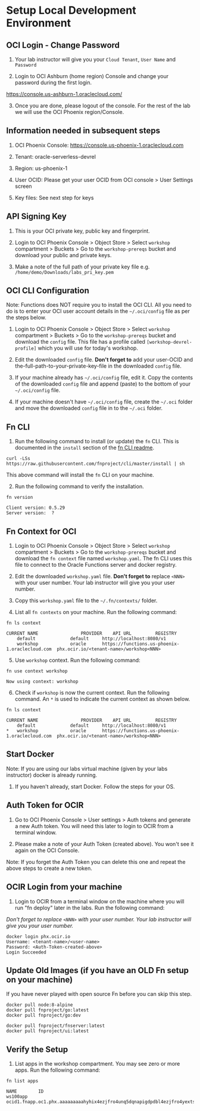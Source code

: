 #  Setup Local Development Environment

## OCI Login - Change Password

1. Your lab instructor will give you your `Cloud Tenant`, `User Name` and `Password`

2. Login to OCI Ashburn (home region) Console and change your password during the first login.

https://console.us-ashburn-1.oraclecloud.com/

3. Once you are done, please logout of the console. For the rest of the lab we will use the OCI Phoenix region/Console.


## Information needed in subsequent steps

1. OCI Phoenix Console: https://console.us-phoenix-1.oraclecloud.com

2. Tenant: oracle-serverless-devrel

3. Region: us-phoenix-1

4. User OCID: Please get your user OCID from OCI console > User Settings screen

5. Key files: See next step for keys 


## API Signing Key 

1. This is your OCI private key, public key and fingerprint. 

2. Login to OCI Phoenix Console > Object Store > Select `workshop` compartment > Buckets > Go to the `workshop-prereqs` bucket and download your public and private keys.

3. Make a note of the full path of your private key file e.g. `/home/demo/Downloads/labs_pri_key.pem`


## OCI CLI Configuration

Note: Functions does NOT require you to install the OCI CLI. All you need to do is to enter your OCI user account details in the `~/.oci/config` file as per the steps below.

1. Login to OCI Phoenix Console > Object Store > Select `workshop` compartment > Buckets > Go to the `workshop-prereqs` bucket and download the `config` file. This file has a profile called `[workshop-devrel-profile]` which you will use for today's workshop.

2. Edit the downloaded `config` file. **Don't forget to** add your user-OCID and the-full-path-to-your-private-key-file in the downloaded `config` file.

3. If your machine already has `~/.oci/config` file, edit it. Copy the contents of the downloaded `config` file and append (paste) to the bottom of your `~/.oci/config` file.

4. If your machine doesn't have `~/.oci/config` file, create the `~/.oci` folder and move the downloaded `config` file in to the `~/.oci` folder.


## Fn CLI

1. Run the following command to install (or update) the `fn` CLI. This is documented in the `install` section of the [fn CLI readme](https://github.com/fnproject/cli/blob/master/README.md#install). 

``` 
curl -LSs https://raw.githubusercontent.com/fnproject/cli/master/install | sh
```

This above command will install the `fn` CLI on your machine. 

2. Run the following command to verify the installation.

```
fn version

Client version: 0.5.29
Server version:  ?
```

## Fn Context for OCI 

1. Login to OCI Phoenix Console > Object Store > Select `workshop` compartment > Buckets > Go to the `workshop-prereqs` bucket and download the `fn context` file named `workshop.yaml`. The fn CLI uses this file to connect to the Oracle Functions server and docker registry.

2. Edit the downloaded `workshop.yaml` file. **Don't forget to** replace `<NNN>` with your user number. Your lab instructor will give you your user number.

3. Copy this `workshop.yaml` file to the `~/.fn/contexts/` folder. 

4. List all `fn contexts` on your machine. Run the following command:

```
fn ls context

CURRENT	NAME				PROVIDER	API URL			REGISTRY
	default				default		http://localhost:8080/v1
	workshop			oracle		https://functions.us-phoenix-1.oraclecloud.com	phx.ocir.io/<tenant-name>/workshop<NNN>
```

5. Use `workshop` context. Run the following command:

```
fn use context workshop

Now using context: workshop
```

6. Check if `workshop` is now the current context. Run the following command. An `*` is used to indicate the current context as shown below.

```
fn ls context

CURRENT	NAME				PROVIDER	API URL			REGISTRY
	default				default		http://localhost:8080/v1
*	workshop			oracle		https://functions.us-phoenix-1.oraclecloud.com	phx.ocir.io/<tenant-name>/workshop<NNN>
```

## Start Docker

Note: If you are using our labs virtual machine (given by your labs instructor) docker is already running.

1. If you haven't already, start Docker. Follow the steps for your OS.

## Auth Token for OCIR

1. Go to OCI Phoenix Console > User settings > Auth tokens and generate a new Auth token. You will need this later to login to OCIR from a terminal window. 

2. Please make a note of your Auth Token (created above). You won't see it again on the OCI Console.

Note: If you forget the Auth Token you can delete this one and repeat the above steps to create a new token.

## OCIR Login from your machine 

1. Login to OCIR from a terminal window on the machine where you will run "fn deploy" later in the labs. Run the following command:

*Don't forget to replace `<NNN>` with your user number. Your lab instructor will give you your user number.*

```
docker login phx.ocir.io
Username: <tenant-name>/<user-name>
Password: <Auth-Token-created-above>
Login Succeeded
```

## Update Old Images (if you have an OLD Fn setup on your machine)

If you have never played with open source Fn before you can skip this step.

```
docker pull node:8-alpine
docker pull fnproject/go:latest
docker pull fnproject/go:dev
```

```
docker pull fnproject/fnserver:latest
docker pull fnproject/ui:latest
```

## Verify the Setup

1. List apps in the workshop compartment. You may see zero or more apps. Run the following command:

```
fn list apps

NAME		ID								
ws100app	ocid1.fnapp.oc1.phx.aaaaaaaaahyhix4ezjfro4unq5dqnapigdpdbl4ezjfro4yexts1il564y	
```
